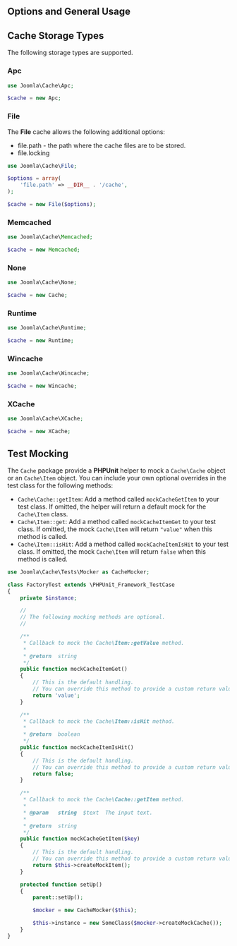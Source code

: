 ## Options and General Usage

## Cache Storage Types

The following storage types are supported.

### Apc

```php
use Joomla\Cache\Apc;

$cache = new Apc;
```

### File

The **File** cache allows the following additional options:

* file.path - the path where the cache files are to be stored.
* file.locking

```php
use Joomla\Cache\File;

$options = array(
	'file.path' => __DIR__ . '/cache',
);

$cache = new File($options);
```

### Memcached

```php
use Joomla\Cache\Memcached;

$cache = new Memcached;
```

### None

```php
use Joomla\Cache\None;

$cache = new Cache;
```

### Runtime

```php
use Joomla\Cache\Runtime;

$cache = new Runtime;
```

### Wincache

```php
use Joomla\Cache\Wincache;

$cache = new Wincache;
```

### XCache

```php
use Joomla\Cache\XCache;

$cache = new XCache;
```

## Test Mocking

The `Cache` package provide a **PHPUnit** helper to mock a `Cache\Cache` object or an `Cache\Item` object. You can include your own optional overrides in the test class for the following methods:

* `Cache\Cache::getItem`: Add a method called `mockCacheGetItem` to your test class. If omitted, the helper will return a default mock for the `Cache\Item` class.
* `Cache\Item::get`: Add a method called `mockCacheItemGet` to your test class. If omitted, the mock `Cache\Item` will return `"value"` when this method is called.
* `Cache\Item::isHit`: Add a method called `mockCacheItemIsHit` to your test class. If omitted, the mock `Cache\Item` will return `false` when this method is called.

```php
use Joomla\Cache\Tests\Mocker as CacheMocker;

class FactoryTest extends \PHPUnit_Framework_TestCase
{
	private $instance;

	//
	// The following mocking methods are optional.
	//

	/**
	 * Callback to mock the Cache\Item::getValue method.
	 *
	 * @return  string
	 */
	public function mockCacheItemGet()
	{
		// This is the default handling.
		// You can override this method to provide a custom return value.
		return 'value';
	}

	/**
	 * Callback to mock the Cache\Item::isHit method.
	 *
	 * @return  boolean
	 */
	public function mockCacheItemIsHit()
	{
		// This is the default handling.
		// You can override this method to provide a custom return value.
		return false;
	}

	/**
	 * Callback to mock the Cache\Cache::getItem method.
	 *
	 * @param   string  $text  The input text.
	 *
	 * @return  string
	 */
	public function mockCacheGetItem($key)
	{
		// This is the default handling.
		// You can override this method to provide a custom return value.
		return $this->createMockItem();
	}

	protected function setUp()
	{
		parent::setUp();

		$mocker = new CacheMocker($this);

		$this->instance = new SomeClass($mocker->createMockCache());
	}
}
```
